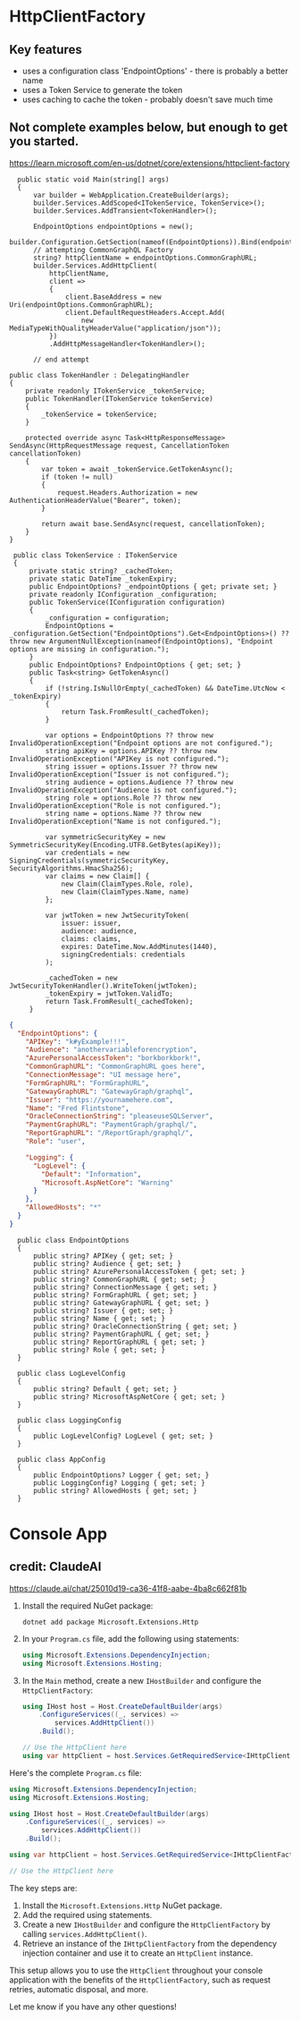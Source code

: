 # HttpClientFactory 
## Key features

- uses a configuration class 'EndpointOptions' - there is probably a better name
- uses a Token Service to generate the token
- uses caching to cache the token - probably doesn't save much time


## Not complete examples below, but enough to get you started.

https://learn.microsoft.com/en-us/dotnet/core/extensions/httpclient-factory

```CSharp
  public static void Main(string[] args)
  {
      var builder = WebApplication.CreateBuilder(args);
      builder.Services.AddScoped<ITokenService, TokenService>();
      builder.Services.AddTransient<TokenHandler>();

      EndpointOptions endpointOptions = new();
      builder.Configuration.GetSection(nameof(EndpointOptions)).Bind(endpointOptions);
      // attempting CommonGraphQL Factory
      string? httpClientName = endpointOptions.CommonGraphURL;
      builder.Services.AddHttpClient(
          httpClientName,
          client =>
          {
              client.BaseAddress = new Uri(endpointOptions.CommonGraphURL);
              client.DefaultRequestHeaders.Accept.Add(
                  new MediaTypeWithQualityHeaderValue("application/json"));
          })
          .AddHttpMessageHandler<TokenHandler>();

      // end attempt
```

```CSharp
public class TokenHandler : DelegatingHandler
{
    private readonly ITokenService _tokenService;
    public TokenHandler(ITokenService tokenService)
    {
        _tokenService = tokenService;
    }

    protected override async Task<HttpResponseMessage> SendAsync(HttpRequestMessage request, CancellationToken cancellationToken)
    {
        var token = await _tokenService.GetTokenAsync();
        if (token != null)
        {
            request.Headers.Authorization = new AuthenticationHeaderValue("Bearer", token);
        }

        return await base.SendAsync(request, cancellationToken);
    }
}
```


```CSharp
 public class TokenService : ITokenService
 {
     private static string? _cachedToken;
     private static DateTime _tokenExpiry;
     public EndpointOptions? _endpointOptions { get; private set; }
     private readonly IConfiguration _configuration;
     public TokenService(IConfiguration configuration)
     {
         _configuration = configuration;
         EndpointOptions = _configuration.GetSection("EndpointOptions").Get<EndpointOptions>() ?? throw new ArgumentNullException(nameof(EndpointOptions), "Endpoint options are missing in configuration.");
     }
     public EndpointOptions? EndpointOptions { get; set; }
     public Task<string> GetTokenAsync()
     {
         if (!string.IsNullOrEmpty(_cachedToken) && DateTime.UtcNow < _tokenExpiry)
         {
             return Task.FromResult(_cachedToken);
         }

         var options = EndpointOptions ?? throw new InvalidOperationException("Endpoint options are not configured.");
         string apiKey = options.APIKey ?? throw new InvalidOperationException("APIKey is not configured.");
         string issuer = options.Issuer ?? throw new InvalidOperationException("Issuer is not configured.");
         string audience = options.Audience ?? throw new InvalidOperationException("Audience is not configured.");
         string role = options.Role ?? throw new InvalidOperationException("Role is not configured.");
         string name = options.Name ?? throw new InvalidOperationException("Name is not configured.");

         var symmetricSecurityKey = new SymmetricSecurityKey(Encoding.UTF8.GetBytes(apiKey));
         var credentials = new SigningCredentials(symmetricSecurityKey, SecurityAlgorithms.HmacSha256);
         var claims = new Claim[] {
             new Claim(ClaimTypes.Role, role),
             new Claim(ClaimTypes.Name, name)
         };

         var jwtToken = new JwtSecurityToken(
             issuer: issuer,
             audience: audience,
             claims: claims,
             expires: DateTime.Now.AddMinutes(1440),
             signingCredentials: credentials
         );

         _cachedToken = new JwtSecurityTokenHandler().WriteToken(jwtToken);
         _tokenExpiry = jwtToken.ValidTo;
         return Task.FromResult(_cachedToken);
     }
```


```json
{
  "EndpointOptions": {
    "APIKey": "k#yExample!!!",
    "Audience": "anothervariableforencryption",
    "AzurePersonalAccessToken": "borkborkbork!",
    "CommonGraphURL": "CommonGraphURL goes here",
    "ConnectionMessage": "UI message here",
    "FormGraphURL": "FormGraphURL",
    "GatewayGraphURL": "GatewayGraph/graphql",
    "Issuer": "https://yournamehere.com",
    "Name": "Fred Flintstone",
    "OracleConnectionString": "pleaseuseSQLServer",
    "PaymentGraphURL": "PaymentGraph/graphql/",
    "ReportGraphURL": "/ReportGraph/graphql/",
    "Role": "user",

    "Logging": {
      "LogLevel": {
        "Default": "Information",
        "Microsoft.AspNetCore": "Warning"
      }
    },
    "AllowedHosts": "*"
  }
}
```

```CSharp
  public class EndpointOptions
  {
      public string? APIKey { get; set; }
      public string? Audience { get; set; }
      public string? AzurePersonalAccessToken { get; set; }
      public string? CommonGraphURL { get; set; }
      public string? ConnectionMessage { get; set; }
      public string? FormGraphURL { get; set; }
      public string? GatewayGraphURL { get; set; }
      public string? Issuer { get; set; }
      public string? Name { get; set; }
      public string? OracleConnectionString { get; set; }
      public string? PaymentGraphURL { get; set; }
      public string? ReportGraphURL { get; set; }
      public string? Role { get; set; }
  }

  public class LogLevelConfig
  {
      public string? Default { get; set; }
      public string? MicrosoftAspNetCore { get; set; }
  }

  public class LoggingConfig
  {
      public LogLevelConfig? LogLevel { get; set; }
  }

  public class AppConfig
  {
      public EndpointOptions? Logger { get; set; }
      public LoggingConfig? Logging { get; set; }
      public string? AllowedHosts { get; set; }
  }
  ```

# Console App

## credit: ClaudeAI
https://claude.ai/chat/25010d19-ca36-41f8-aabe-4ba8c662f81b

1. Install the required NuGet package:
   ```
   dotnet add package Microsoft.Extensions.Http
   ```

2. In your `Program.cs` file, add the following using statements:
   ```csharp
   using Microsoft.Extensions.DependencyInjection;
   using Microsoft.Extensions.Hosting;
   ```

3. In the `Main` method, create a new `IHostBuilder` and configure the `HttpClientFactory`:
   ```csharp
   using IHost host = Host.CreateDefaultBuilder(args)
       .ConfigureServices((_, services) =>
           services.AddHttpClient())
       .Build();

   // Use the HttpClient here
   using var httpClient = host.Services.GetRequiredService<IHttpClientFactory>().CreateClient();
   ```

Here's the complete `Program.cs` file:

```csharp
using Microsoft.Extensions.DependencyInjection;
using Microsoft.Extensions.Hosting;

using IHost host = Host.CreateDefaultBuilder(args)
    .ConfigureServices((_, services) =>
        services.AddHttpClient())
    .Build();

using var httpClient = host.Services.GetRequiredService<IHttpClientFactory>().CreateClient();

// Use the HttpClient here
```

The key steps are:

1. Install the `Microsoft.Extensions.Http` NuGet package.
2. Add the required using statements.
3. Create a new `IHostBuilder` and configure the `HttpClientFactory` by calling `services.AddHttpClient()`.
4. Retrieve an instance of the `IHttpClientFactory` from the dependency injection container and use it to create an `HttpClient` instance.

This setup allows you to use the `HttpClient` throughout your console application with the benefits of the `HttpClientFactory`, such as request retries, automatic disposal, and more.

Let me know if you have any other questions!
